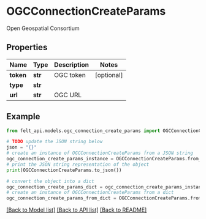 # OGCConnectionCreateParams

Open Geospatial Consortium

## Properties

Name | Type | Description | Notes
------------ | ------------- | ------------- | -------------
**token** | **str** | OGC token | [optional] 
**type** | **str** |  | 
**url** | **str** | OGC URL | 

## Example

```python
from felt_api.models.ogc_connection_create_params import OGCConnectionCreateParams

# TODO update the JSON string below
json = "{}"
# create an instance of OGCConnectionCreateParams from a JSON string
ogc_connection_create_params_instance = OGCConnectionCreateParams.from_json(json)
# print the JSON string representation of the object
print(OGCConnectionCreateParams.to_json())

# convert the object into a dict
ogc_connection_create_params_dict = ogc_connection_create_params_instance.to_dict()
# create an instance of OGCConnectionCreateParams from a dict
ogc_connection_create_params_from_dict = OGCConnectionCreateParams.from_dict(ogc_connection_create_params_dict)
```
[[Back to Model list]](../README.md#documentation-for-models) [[Back to API list]](../README.md#documentation-for-api-endpoints) [[Back to README]](../README.md)


